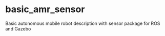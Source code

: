 # basic_amr_sensor
Basic autonomous mobile robot description with sensor package for ROS and Gazebo
